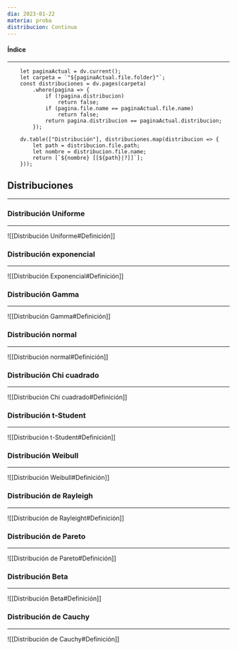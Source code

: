 ```yaml
---
dia: 2023-01-22
materia: proba
distribucion: Continua
---
```

#### Índice
---
```dataviewjs
	let paginaActual = dv.current();
	let carpeta = `"${paginaActual.file.folder}"`;
	const distribuciones = dv.pages(carpeta)
		.where(pagina => {
			if (!pagina.distribucion)
				return false;
			if (pagina.file.name == paginaActual.file.name)
				return false;
			return pagina.distribucion == paginaActual.distribucion;
		});
	
	dv.table(["Distribución"], distribuciones.map(distribucion => {
		let path = distribucion.file.path;
		let nombre = distribucion.file.name;
		return [`${nombre} [[${path}|?]]`];
	}));
```


## Distribuciones
---
### Distribución Uniforme
---
![[Distribución Uniforme#Definición]]

### Distribución exponencial
---
![[Distribución Exponencial#Definición]]

### Distribución Gamma
---
![[Distribución Gamma#Definición]]

### Distribución normal
---
![[Distribución normal#Definición]]

### Distribución Chi cuadrado
---
![[Distribución Chi cuadrado#Definición]]

### Distribución t-Student
---
![[Distribución t-Student#Definición]]

### Distribución Weibull
---
![[Distribución Weibull#Definición]]

### Distribución de Rayleigh
---
![[Distribución de Rayleight#Definición]]

### Distribución de Pareto
---
![[Distribución de Pareto#Definición]]

### Distribución Beta
---
![[Distribución Beta#Definición]]

### Distribución de Cauchy
---
![[Distribución de Cauchy#Definición]]